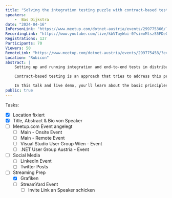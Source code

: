 ```yaml
---
title: "Solving the integration testing puzzle with contract-based testing"
speakers: 
    -  Bas Dijkstra
date: "2024-04-16"
InPersonLink: "https://www.meetup.com/dotnet-austria/events/299775366/?eventOrigin=group_events_list"
RecordingLink: "https://www.youtube.com/live/kbVTuyWui-0?si=oMlszS5FDeO9dUI9"
Registrations: 137
Participants: 70
Viewers: 50
RemoteLink: "https://www.meetup.com/dotnet-austria/events/299775458/?eventOrigin=group_events_list"
Location: "Rubicon"
abstract: |
    Setting up and running integration and end-to-end tests in distributed software systems is hard. Making sure that all components are deployed, with the right version, in the right state, with the right data is a challenging task for many teams.

    Contract-based testing is an approach that tries to address this problem and simplify and speed up integration testing for distributed software systems.

    In this talk and live demo, you'll learn about the basic principles behind contract-based testing, the questions it tries to answer, and the three different approaches to contract-based testing. You will also see contract-based testing in action, using the well-known Pact.Net library for C#. To wrap up the talk, we will also talk about how to adopt contract-based testing in your team and organization, and some of the potential pitfalls that should be addressed along the way.
public: true
---
```

Tasks:
- [x] Location fixiert
- [x] Title, Abstract & Bio von Speaker
- [ ] Meetup.com Event angelegt
    - [ ] Main - Onsite Event
    - [ ] Main - Remote Event
    - [ ] Visual Studio User Group Wien - Event
    - [ ] .NET User Group Austria - Event
- [ ] Social Media
    - [ ] LinkedIn Event
    - [ ] Twitter Posts
- [ ] Streaming Prep
    - [x] Grafiken
    - [ ] StreamYard Event
        - [ ] Invite Link an Speaker schicken

